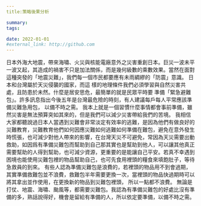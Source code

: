 ```yaml
---
title:策略後果分析

summary: 
tags:

date: 2022-01-01
#external_link: http://github.com
---
```


日本外海大地震，帶來海嘯、火災與核能電廠意外之災害重創日本。巨災一波未平一波又起，其造成的禍害不只是加法關係，而是幾何級數的乘數效果。當然在面對這種突發的「地震災難」，我們每一個市民都要應有未雨綢繆的「防震」意識。
日本和台灣屬於天災侵襲的國家，而這 樣的地理條件我們必須學習與自然災害共處，且防患於未然。什麼是居安思危，最簡單的就是民眾平時要 準備「緊急避難包」。許多訊息指出今後五年是台灣最危險的時刻，有人建議每戶每人平常應該準備災難急用包， 以備不時之需。
我本上就是一個習慣什麼事情都會事前準備，雖然災害是無法預算突如其來的，但是我們可以減少災害帶給我們的苦境。
我相信大家都聽說過日本人當遇到災難會非常淡定有效率的逃難，是因為他們有做良好的災難教育，災難教育他們如何因應災難如何逃難如何準備在難包，避免在意外發生時慌張，也可減少對他人帶來的影響，在台灣天災不可避免，常因為天災需要出動救助，如因爲有準備災難包而幫助到自己那其實也是幫助到他人，可以讓其他真正需要幫助的人得到幫助，也可減少資源，更重要的是能讓自己平安。若真不幸遇到困境也能使用災難包裡的物品幫助自己，也可先食用裡頭的糧食來填飽肚子，等待急救員的到來。
有些人認為準備災難包是浪費的，若裡頭的物品用不到會過期，其實準備救難包並不浪費，救難包半年需要更換一次，當裡頭的物品快過期時可以將其拿出並作使用，在更換新的物品到災難包裡頭， 所以一點都不浪費。
無論是打仗、地震、海嘯、颱風等，都需要災難包。我認為有準備災難包的好處比沒有準備的多，熟話說得好，機會是留給有準備的人，所以依定要準備，以備不時之需。
